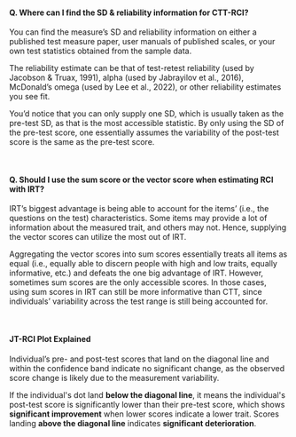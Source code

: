 #### Q. Where can I find the SD & reliability information for CTT-RCI?
You can find the measure’s SD and reliability information on either a published test measure paper, user manuals of published scales, or your own test statistics obtained from the sample data. 

The reliability estimate can be that of test-retest reliability (used by Jacobson & Truax, 1991), alpha (used by Jabrayilov et al., 2016), McDonald’s omega (used by Lee et al., 2022), or other reliability estimates you see fit. 

You’d notice that you can only supply one SD, which is usually taken as the pre-test SD, as that is the most accessible statistic. By only using the SD of the pre-test score, one essentially assumes the variability of the post-test score is the same as the pre-test score. 

<br>


#### Q. Should I use the sum score or the vector score when estimating RCI with IRT?
IRT’s biggest advantage is being able to account for the items’ (i.e., the questions on the test) characteristics. Some items may provide a lot of information about the measured trait, and others may not. Hence, supplying the vector scores can utilize the most out of IRT. 

Aggregating the vector scores into sum scores essentially treats all items as equal (i.e., equally able to discern people with high and low traits, equally informative, etc.) and defeats the one big advantage of IRT. However, sometimes sum scores are the only accessible scores. In those cases, using sum scores in IRT can still be more informative than CTT, since individuals’ variability across the test range is still being accounted for. 

<br>

#### JT-RCI Plot Explained 

Individual’s pre- and post-test scores that land on the diagonal line and within the confidence band indicate no significant change, as the observed score change is likely due to the measurement variability. 

If the individual's dot land **below the diagonal line**, it means the individual's post-test score is significantly lower than their pre-test score, which shows **significant improvement** when lower scores indicate a lower trait. Scores landing **above the diagonal line** indicates **significant deterioration**. 

<br>



